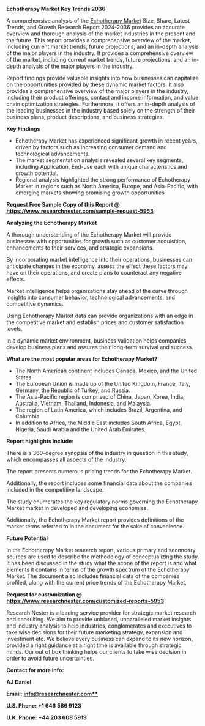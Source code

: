 ﻿**Echotherapy Market Key Trends 2036**

A comprehensive analysis of the [Echotherapy Market](https://www.researchnester.com/reports/echotherapy-market/5953) Size, Share, Latest Trends, and Growth Research Report 2024-2036 provides an accurate overview and thorough analysis of the market industries in the present and the future. This report provides a comprehensive overview of the market, including current market trends, future projections, and an in-depth analysis of the major players in the industry. It provides a comprehensive overview of the market, including current market trends, future projections, and an in-depth analysis of the major players in the industry.

Report findings provide valuable insights into how businesses can capitalize on the opportunities provided by these dynamic market factors. It also provides a comprehensive overview of the major players in the industry, including their product offerings, contact and income information, and value chain optimization strategies. Furthermore, it offers an in-depth analysis of the leading businesses in the industry based solely on the strength of their business plans, product descriptions, and business strategies. 

**Key Findings**

- Echotherapy Market has experienced significant growth in recent years, driven by factors such as increasing consumer demand and technological advancements.
- The market segmentation analysis revealed several key segments, including Application, End-use each with unique characteristics and growth potential.
- Regional analysis highlighted the strong performance of Echotherapy Market in regions such as North America, Europe, and Asia-Pacific, with emerging markets showing promising growth opportunities.

**Request Free Sample Copy of this Report @ <https://www.researchnester.com/sample-request-5953>** 

**Analyzing the Echotherapy Market**

A thorough understanding of the Echotherapy Market will provide businesses with opportunities for growth such as customer acquisition, enhancements to their services, and strategic expansions.

By incorporating market intelligence into their operations, businesses can anticipate changes in the economy, assess the effect these factors may have on their operations, and create plans to counteract any negative effects.

Market intelligence helps organizations stay ahead of the curve through insights into consumer behavior, technological advancements, and competitive dynamics.

Using Echotherapy Market data can provide organizations with an edge in the competitive market and establish prices and customer satisfaction levels.

In a dynamic market environment, business validation helps companies develop business plans and assures their long-term survival and success.

**What are the most popular areas for Echotherapy Market?**

- The North American continent includes Canada, Mexico, and the United States.
- The European Union is made up of the United Kingdom, France, Italy, Germany, the Republic of Turkey, and Russia.
- The Asia-Pacific region is comprised of China, Japan, Korea, India, Australia, Vietnam, Thailand, Indonesia, and Malaysia.
- The region of Latin America, which includes Brazil, Argentina, and Columbia
- In addition to Africa, the Middle East includes South Africa, Egypt, Nigeria, Saudi Arabia and the United Arab Emirates.

**Report highlights include:**

There is a 360-degree synopsis of the industry in question in this study, which encompasses all aspects of the industry.

The report presents numerous pricing trends for the Echotherapy Market.

Additionally, the report includes some financial data about the companies included in the competitive landscape.

The study enumerates the key regulatory norms governing the Echotherapy Market market in developed and developing economies.

Additionally, the Echotherapy Market report provides definitions of the market terms referred to in the document for the sake of convenience. 

**Future Potential**

In the Echotherapy Market research report, various primary and secondary sources are used to describe the methodology of conceptualizing the study. It has been discussed in the study what the scope of the report is and what elements it contains in terms of the growth spectrum of the Echotherapy Market. The document also includes financial data of the companies profiled, along with the current price trends of the Echotherapy Market. 

**Request for customization @ <https://www.researchnester.com/customized-reports-5953>** 

Research Nester is a leading service provider for strategic market research and consulting. We aim to provide unbiased, unparalleled market insights and industry analysis to help industries, conglomerates and executives to take wise decisions for their future marketing strategy, expansion and investment etc. We believe every business can expand to its new horizon, provided a right guidance at a right time is available through strategic minds. Our out of box thinking helps our clients to take wise decision in order to avoid future uncertainties.

**Contact for more Info:**

**AJ Daniel**

**Email: [info@researchnester.com**](mailto:info@researchnester.com)**

**U.S. Phone: +1 646 586 9123** 

**U.K. Phone: +44 203 608 5919**

